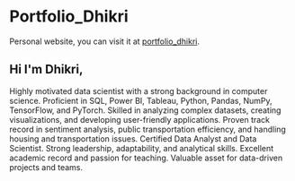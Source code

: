 # Portfolio_Dhikri

Personal website, you can visit it at [portfolio_dhikri](https://dhik.github.io/portolio_dhikri/).

## Hi I'm Dhikri,

Highly motivated data scientist with a strong background in computer science. Proficient in SQL, Power BI, Tableau, Python, Pandas, NumPy, TensorFlow, and PyTorch. Skilled in analyzing complex datasets, creating visualizations, and developing user-friendly applications. Proven track record in sentiment analysis, public transportation efficiency, and handling housing and transportation issues. Certified Data Analyst and Data Scientist. Strong leadership, adaptability, and analytical skills. Excellent academic record and passion for teaching. Valuable asset for data-driven projects and teams.
